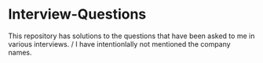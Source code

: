 # Interview-Questions

This repository has solutions to the questions that have been asked to me in various interviews. /
I have intentionlally not mentioned the company names.
